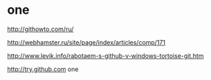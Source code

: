 one
===
http://githowto.com/ru/

http://webhamster.ru/site/page/index/articles/comp/171

http://www.levik.info/rabotaem-s-github-v-windows-tortoise-git.htm

http://try.github.com
one